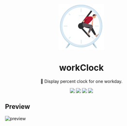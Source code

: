 <p align="center"><img src="https://github.com/ifibercc/workClock/blob/master/images/icon.png" alt="logo" width="150"></p>
<h1 align="center">workClock</h1>
<p align="center">🍭 Display percent clock for one workday.</p>
<p align="center">
  <img src="https://img.shields.io/github/issues/ifibercc/workClock" />
  <img src="https://img.shields.io/github/forks/ifibercc/workClock" />
  <img src="https://img.shields.io/github/stars/ifibercc/workClock" />
  <img src="https://img.shields.io/github/license/ifibercc/workClock" />
</p>

## Preview
![preview](https://github.com/ifibercc/writeUML/blob/master/images/preview.png)
